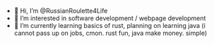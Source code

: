 - 👋 Hi, I’m @RussianRoulette4Life
- 👀 I’m interested in software development / webpage development
- 🌱 I’m currently learning basics of rust, planning on learning java (i cannot pass up on jobs, cmon. rust fun, java make money. simple)


<!---
RussianRoulette4Life/RussianRoulette4Life is a ✨ special ✨ repository because its `README.md` (this file) appears on your GitHub profile.
You can click the Preview link to take a look at your changes.
--->
